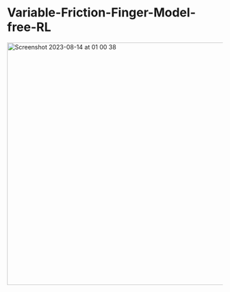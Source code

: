 # Variable-Friction-Finger-Model-free-RL
<img width="566" alt="Screenshot 2023-08-14 at 01 00 38" src="https://github.com/QiyangYan/Variable-Friction-Finger-RL/assets/75078611/22a80d39-db3d-4379-9b92-d87d307f4df8">
